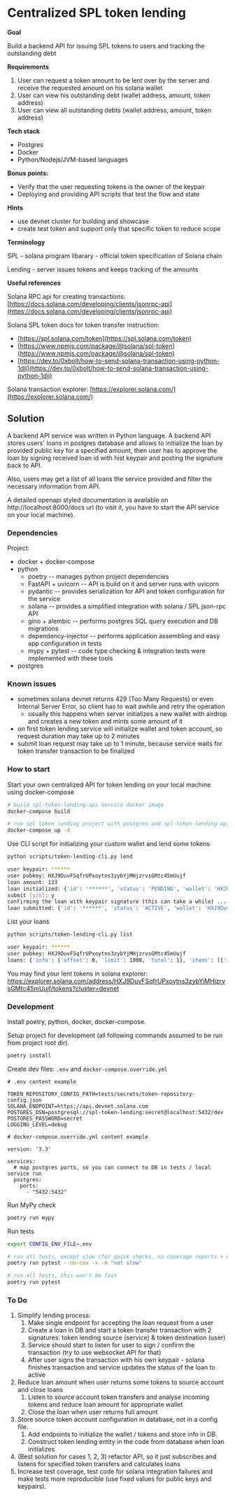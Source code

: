 # Centralized SPL token lending

**Goal**

Build a backend API for issuing SPL tokens to users and tracking the outstanding debt

**Requirements**

1. User can request a token amount to be lent over by the server and receive the requested amount on his solana wallet
2. User can view his outstanding debt (wallet address, amount, token address)
3. User can view all outstanding debts (wallet address, amount, token address)

**Tech stack**

- Postgres
- Docker
- Python/Nodejs/JVM-based languages

**Bonus points:**

- Verify that the user requesting tokens is the owner of the keypair
- Deploying and providing API scripts that test the flow and state

**Hints**

- use devnet cluster for building and showcase
- create test token and support only that specific token to reduce scope

**Terminology**

SPL - solana program libarary - official token specification of Solana chain

Lending - server issues tokens and keeps tracking of the amounts

**Useful references**

Solana RPC api for creating
transactions: [https://docs.solana.com/developing/clients/jsonrpc-api](https://docs.solana.com/developing/clients/jsonrpc-api)

Solana SPL token docs for token transfer instruction:

- [https://spl.solana.com/token](https://spl.solana.com/token)
- [https://www.npmjs.com/package/@solana/spl-token](https://www.npmjs.com/package/@solana/spl-token)
- [https://dev.to/0xbolt/how-to-send-solana-transaction-using-python-1dii](https://dev.to/0xbolt/how-to-send-solana-transaction-using-python-1dii)

Solana transaction explorer: [https://explorer.solana.com/](https://explorer.solana.com/)

## Solution

A backend API service was written in Python language. A backend API stores users' loans in postgres database and allows
to initialize the loan by provided public key for a specified amount, then user has to approve the loan by signing
received loan id with hist keypair and posting the signature back to API.

Also, users may get a list of all loans the service provided and filter the necessary information from API.

A detailed openapi styled documentation is available on http://localhost:8000/docs url (to visit it, you have to start
the API service on your local machine).

### Dependencies

Project:

* docker + docker-compose
* python
    * poetry -- manages python project dependencies
    * FastAPI + uvicorn -- API is build on it and server runs with uvicorn
    * pydantic -- provides serialization for API and token configuration for the service
    * solana -- provides a simplified integration with solana / SPL json-rpc API
    * gino + alembic -- performs postgres SQL query execution and DB migrations
    * dependency-injector -- performs application assembling and easy app configuration in tests
    * mypy + pytest -- code type checking & integration tests were implemented with these tools
* postgres

### Known issues

* sometimes solana devnet returns 429 (Too Many Requests) or even Internal Server Error, so client has to wait awhile
  and retry the operation
    * usually this happens when server initializes a new wallet with airdrop and creates a new token and mints some
      amount of it
* on first token lending service will initialize wallet and token account, so request duration may take up to 2 minutes
* submit loan request may take up to 1 minute, because service waits for token transfer transaction to be finalized

### How to start

Start your own centralized API for token lending on your local machine using docker-compose

```bash
# build spl-token-lending-api service docker image
docker-compose build

# run spl token lending project with postgres and spl-token-lending-api service
docker-compose up -d
```

Use CLI script for initializing your custom wallet and lend some tokens

```bash
python scripts/token-lending-cli.py lend

user keypair: ******
user pubkey: HXJ9DuvFSqfrUPxoytns3zybYjMHjzrvsGMtc45mUujf
loan amount: 133
loan initialized: {'id': '******', 'status': 'PENDING', 'wallet': 'HXJ9DuvFSqfrUPxoytns3zybYjMHjzrvsGMtc45mUujf', 'amount': 133}
submit [y/n]: y
confirming the loan with keypair signature (this can take a while) ...
loan submitted: {'id': '******', 'status': 'ACTIVE', 'wallet': 'HXJ9DuvFSqfrUPxoytns3zybYjMHjzrvsGMtc45mUujf', 'amount': 133}
```

List your loans

```bash
python scripts/token-lending-cli.py list

user keypair: ******
user pubkey: HXJ9DuvFSqfrUPxoytns3zybYjMHjzrvsGMtc45mUujf
loans: {'info': {'offset': 0, 'limit': 1000, 'total': 1}, 'items': [{'id': '******', 'status': 'ACTIVE', 'wallet': 'HXJ9DuvFSqfrUPxoytns3zybYjMHjzrvsGMtc45mUujf', 'amount': 133}]}
```

You may find your lent tokens in solana
explorer: https://explorer.solana.com/address/HXJ9DuvFSqfrUPxoytns3zybYjMHjzrvsGMtc45mUujf/tokens?cluster=devnet

### Development

Install poetry, python, docker, docker-compose.

Setup project for development (all following commands assumed to be run from project root dir).

```bash
poetry install
```

Create dev files: `.env` and `docker-compose.override.yml`

```
# .env content example

TOKEN_REPOSITORY_CONFIG_PATH=tests/secrets/token-repository-config.json
SOLANA_ENDPOINT=https://api.devnet.solana.com
POSTGRES_DSN=postgresql://spl-token-lending:secret@localhost:5432/dev
POSTGRES_PASSWORD=secret
LOGGING_LEVEL=debug
```

```
# docker-compose.override.yml content example

version: '3.3'

services:
  # map postgres ports, so you can connect to DB in tests / local service run
  postgres:
    ports:
      - "5432:5432"
```

Run MyPy check

```bash
poetry run mypy
```

Run tests

```bash
export CONFIG_ENV_FILE=.env

# run all tests, except slow (for quick checks, no coverage reports + enable debugger breakpoints and stop on first test failure)
poetry run pytest --no-cov -x -m "not slow"

# run all tests, this won't be fast
poetry run pytest 
``` 

### To Do

1. Simplify lending process:
    1. Make single endpoint for accepting the loan request from a user
    2. Create a loan in DB and start a token transfer transaction with 2 signatures: token lending source (service) &
       token destination (user)
    3. Service should start to listen for user to sign / confirm the transaction (try to use websocket API for that)
    4. After user signs the transaction with his own keypair - solana finishes transaction and service updates the
       status of the loan to active
2. Reduce loan amount when user returns some tokens to source account and close loans
    1. Listen to source account token transfers and analyse incoming tokens and reduce loan amount for appropriate
       wallet
    2. Close the loan when user returns full amount
3. Store source token account configuration in database, not in a config file.
    1. Add endpoints to initialize the wallet / tokens and store info in DB.
    2. Construct token lending entity in the code from database when loan initializes
4. (Best solution for cases 1, 2, 3) refactor API, so it just subscribes and listens for specified token transfers and
   calculates loans
5. Increase test coverage, test code for solana integration failures and make tests more reproducible (use fixed values
   for public keys and keypairs).

